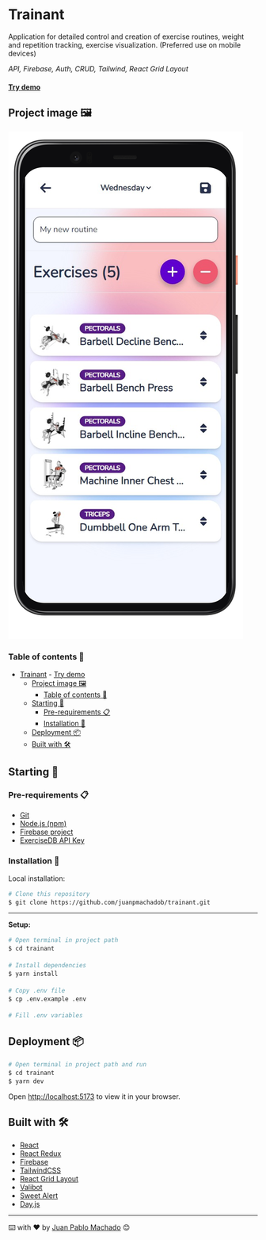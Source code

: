 # Trainant
Application for detailed control and creation of exercise routines, weight and repetition tracking, exercise visualization.
(Preferred use on mobile devices)

*API, Firebase, Auth, CRUD, Tailwind, React Grid Layout*

#### [Try demo](https://trainant.web.app/)

## Project image 🖼️
![Preview](./PREVIEW.png)

### Table of contents 📃

- [Trainant](#trainant)
      - [Try demo](#try-demo)
  - [Project image 🖼️](#project-image-️)
    - [Table of contents 📃](#table-of-contents-)
  - [Starting 🚀](#starting-)
    - [Pre-requirements 📋](#pre-requirements-)
    - [Installation 🔧](#installation-)
  - [Deployment 📦](#deployment-)
  - [Built with 🛠️](#built-with-️)

## Starting 🚀
  
### Pre-requirements 📋

* [Git](https://git-scm.com/)
* [Node.js (npm)](https://nodejs.org/)
* [Firebase project](https://firebase.google.com/)
* [ExerciseDB API Key](https://v2.exercisedb.io/docs/static/index.htm)

### Installation 🔧

Local installation:

```bash
# Clone this repository
$ git clone https://github.com/juanpmachadob/trainant.git
```

---

**Setup:**
```bash
# Open terminal in project path
$ cd trainant

# Install dependencies
$ yarn install

# Copy .env file
$ cp .env.example .env

# Fill .env variables
```

## Deployment 📦

```bash
# Open terminal in project path and run
$ cd trainant
$ yarn dev
```
Open [http://localhost:5173](http://localhost:5173) to view it in your browser.

## Built with 🛠️

* [React](https://reactjs.org/)
* [React Redux](https://react-redux.js.org/)
* [Firebase](https://firebase.google.com/)
* [TailwindCSS](https://tailwindcss.com/)
* [React Grid Layout](https://github.com/react-grid-layout/react-grid-layout)
* [Valibot](https://valibot.dev/)
* [Sweet Alert](https://sweetalert2.github.io/)
* [Day.js](https://day.js.org/)
  
---
⌨️ with ❤️ by [Juan Pablo Machado](https://github.com/juanpmachadob) 😊 